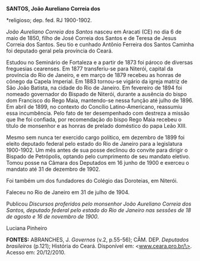 **SANTOS, João Aureliano Correia dos**

\*religioso; dep. fed. RJ 1900-1902.

*João Aureliano Correia dos Santos* nasceu em Aracati (CE) no dia 6 de
maio de 1850, filho de José Correia dos Santos e de Teresa de Jesus
Correia dos Santos. Seu tio e cunhado Antônio Ferreira dos Santos
Caminha foi deputado geral pela província do Ceará.

Estudou no Seminário de Fortaleza e a partir de 1873 foi pároco de
diversas freguesias cearenses. Em 1877 transferiu-se para Niterói,
capital da província do Rio de Janeiro, e em março de 1879 recebeu as
honras de cônego da Capela Imperial. Em 1883 tornou-se vigário da igreja
matriz de São João Batista, na cidade do Rio de Janeiro. Em fevereiro de
1894 foi nomeado governador do Bispado de Niterói, durante a ausência do
bispo dom Francisco do Rego Maia, mantendo-se nessa função até julho de
1896. Em abril de 1899, no contexto do Concílio Latino-Americano,
reassumiu essa incumbência. Pelo fato de ter desempenhado com destreza a
missão que lhe foi confiada, por recomendação do bispo Rego Maia recebeu
o título de monsenhor e as honras de prelado doméstico do papa Leão
XIII.

Mesmo sem nunca ter exercido cargo político, em dezembro de 1899 foi
eleito deputado federal pelo estado do Rio de Janeiro para a legislatura
1900-1902. Um mês antes de sua posse declinou do convite para dirigir o
Bispado de Petrópolis, optando pelo cumprimento de seu mandato eletivo.
Tomou posse na Câmara dos Deputados em 16 junho de 1900 e exerceu o
mandato até 31 de dezembro de 1902.

Foi também um dos fundadores do Colégio das Doroteias, em Niterói.

Faleceu no Rio de Janeiro em 31 de julho de 1904.

Publicou *Discursos proferidos pelo monsenhor João Aureliano Correia dos
Santos, deputado federal pelo estado do Rio de Janeiro nas sessões de 18
de agosto e 16 de novembro de 1900*.

Luciana Pinheiro

**FONTES:** ABRANCHES, J. *Governos* (v.2, p.55-56); CÂM. DEP.
*Deputados brasileiros* (p.121); História do Ceará. Disponível em:
\<www.ceara.pro.br/\>. Acesso em: 20/12/2010.
